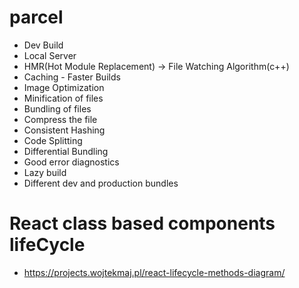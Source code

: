 # parcel
- Dev Build
- Local Server
- HMR(Hot Module Replacement) -> File Watching Algorithm(c++)
- Caching - Faster Builds
- Image Optimization
- Minification of files
- Bundling of files
- Compress the file
- Consistent Hashing
- Code Splitting
- Differential Bundling
- Good error diagnostics
- Lazy build
- Different dev and production bundles

# React class based components lifeCycle
- https://projects.wojtekmaj.pl/react-lifecycle-methods-diagram/